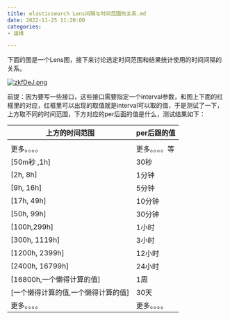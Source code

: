```yaml
---
title: elasticsearch Lens间隔与时间范围的关系.md
date: 2022-11-25 11:20:00
categories:
- 运维

---
```


下面的图是一个Lens图，接下来讨论选定时间范围和结果统计使用的时间间隔的关系。

[![zkfDeJ.png](https://s1.ax1x.com/2022/11/14/zkfDeJ.png)](https://imgse.com/i/zkfDeJ)

前提：因为要写一些接口，这些接口需要指定一个interval参数，和图上下面的红框里的对应，红框里可以出现的取值就是interval可以取的值，于是测试了一下，上方取不同的时间范围，下方对应的per后面的值是什么，测试结果如下：

| 上方的时间范围                      | per后跟的值    |
| ----------------------------------- | -------------- |
|                                     |                |
| 更多。。。。                        | 更多。。。。等 |
| [50m秒 ,1h]                         | 30秒           |
| [2h, 8h]                            | 1分钟          |
| [9h, 16h]                           | 5分钟          |
| [17h, 49h]                          | 10分钟         |
| [50h, 99h]                          | 30分钟         |
| [100h,299h]                         | 1小时          |
| [300h, 1119h]                       | 3小时          |
| [1200h, 2399h]                      | 12小时         |
| [2400h, 16799h]                     | 24小时         |
| [16800h,一个懒得计算的值]           | 1周            |
| [一个懒得计算的值,一个懒得计算的值] | 30天           |
| 更多。。。。                        | 更多。。。。   |
